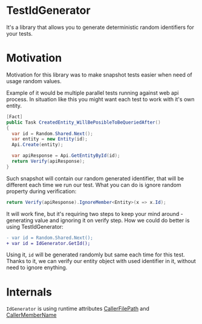 # TestIdGenerator

It's a library that allows you to generate deterministic random identifiers for your tests.

# Motivation
Motivation for this library was to make snapshot tests easier when need of usage random values.

Example of it would be multiple parallel tests running against web api process. In situation like this you might want each test to work with it's own entity.
```csharp
[Fact]
public Task CreatedEntity_WillBePosibleToBeQueriedAfter()
{
  var id = Random.Shared.Next();
  var entity = new Entity(id);
  Api.Create(entity);

  var apiResponse = Api.GetEntityById(id);
  return Verify(apiResponse);
}
```

Such snapshot will contain our random generated identifier, that will be different each time we run our test.
What you can do is ignore random property during verification:
```csharp
return Verify(apiResponse).IgnoreMember<Entity>(x => x.Id);
```

It will work fine, but it's requiring two steps to keep your mind around - generating value and ignoring it on verify step.
How we could do better is using TestIdGenerator:
```diff
- var id = Random.Shared.Next();
+ var id = IdGenerator.GetId();
```

Using it, `id` will be generated randomly but same each time for this test. Thanks to it, we can verify our entity object with used identifier in it, without need to ignore enything.

# Internals

`IdGenerator` is using runtime attributes [CallerFilePath](https://learn.microsoft.com/en-us/dotnet/api/system.runtime.compilerservices.callerfilepathattribute?view=net-8.0) and [CallerMemberName](https://learn.microsoft.com/en-us/dotnet/api/system.runtime.compilerservices.callermembernameattribute?view=net-8.0)
